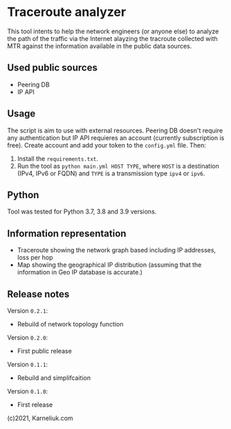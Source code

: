 # Traceroute analyzer
This tool intents to help the network engineers (or anyone else) to analyze the path of the traffic via the Internet alayzing the tracroute collected with MTR against the information available in the public data sources.

## Used public sources
- Peering DB
- IP API

## Usage
The script is aim to use with external resources. Peering DB doesn't require any authentication but IP API requieres an account (currently subscription is free). Create account and add your token to the `config.yml` file. Then:
1. Install the `requirements.txt`.
2. Run the tool as `python main.yml HOST TYPE`, where `HOST` is a destination (IPv4, IPv6 or FQDN) and `TYPE` is a transmission type `ipv4` or `ipv6`.

## Python
Tool was tested for Python 3.7, 3.8 and 3.9 versions.

## Information representation
- Traceroute showing the network graph based including IP addresses, loss per hop
- Map showing the geographical IP distribution (assuming that the information in Geo IP database is accurate.)

## Release notes
Version `0.2.1`:
- Rebuild of network topology function

Version `0.2.0`:
- First public release

Version `0.1.1`:
- Rebuild and simplifcaition

Version `0.1.0`:
- First release

(c)2021, Karneliuk.com